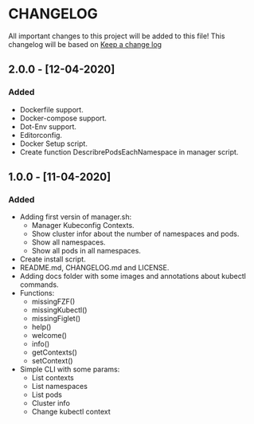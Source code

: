 # CHANGELOG

All important changes to this project will be added to this file! This changelog will be based on [Keep a change log](http://keepachangelog.com/)

## 2.0.0 - [12-04-2020]

### Added

* Dockerfile support.
* Docker-compose support.
* Dot-Env support.
* Editorconfig.
* Docker Setup script.
* Create function DescribrePodsEachNamespace in manager script.

## 1.0.0 - [11-04-2020]

### Added

* Adding first versin of manager.sh:
  * Manager Kubeconfig Contexts.
  * Show cluster infor about the number of namespaces and pods.
  * Show all namespaces.
  * Show all pods in all namespaces.
* Create install script.
* README.md, CHANGELOG.md and LICENSE.
* Adding docs folder with some images and annotations about kubectl commands.
* Functions:
  * missingFZF()
  * missingKubectl()
  * missingFiglet()
  * help()
  * welcome()
  * info()
  * getContexts()
  * setContext()
* Simple CLI with some params:
  * List contexts
  * List namespaces
  * List pods
  * Cluster info
  * Change kubectl context
